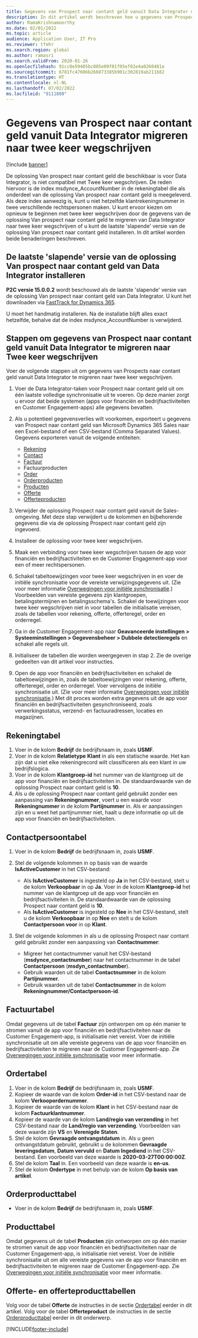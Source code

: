 ```yaml
---
title: Gegevens van Prospect naar contant geld vanuit Data Integrator migreren naar twee keer wegschrijven
description: In dit artikel wordt beschreven hoe u gegevens van Prospects naar contant geld vanuit Data Integrator kunt migreren naar twee keer wegschrijven
author: RamaKrishnamoorthy
ms.date: 02/01/2022
ms.topic: article
audience: Application User, IT Pro
ms.reviewer: tfehr
ms.search.region: global
ms.author: ramasri
ms.search.validFrom: 2020-01-26
ms.openlocfilehash: 91cc0e59405bc085e09f01f05ef02e4a0260481e
ms.sourcegitcommit: 6781fc47606b266873385b901c302819ab211b82
ms.translationtype: HT
ms.contentlocale: nl-NL
ms.lasthandoff: 07/02/2022
ms.locfileid: "9111889"
---
```

# <a name="migrate-prospect-to-cash-data-from-data-integrator-to-dual-write"></a>Gegevens van Prospect naar contant geld vanuit Data Integrator migreren naar twee keer wegschrijven

[!include [banner](../../includes/banner.md)]

De oplossing Van prospect naar contant geld die beschikbaar is voor Data Integrator, is niet compatibel met Twee keer wegschrijven. De reden hiervoor is de index msdynce_AccountNumber in de rekeningtabel die als onderdeel van de oplossing Van prospect naar contant geld is meegeleverd. Als deze index aanwezig is, kunt u niet hetzelfde klantrekeningnummer in twee verschillende rechtspersonen maken. U kunt ervoor kiezen om opnieuw te beginnen met twee keer wegschrijven door de gegevens van de oplossing Van prospect naar contant geld te migreren van Data Integrator naar twee keer wegschrijven of u kunt de laatste 'slapende' versie van de oplossing Van prospect naar contant geld installeren. In dit artikel worden beide benaderingen beschreven.

## <a name="install-the-last-dorman-version-of-the-data-integrator-prospect-to-cash-solution"></a>De laatste 'slapende' versie van de oplossing Van prospect naar contant geld van Data Integrator installeren

**P2C versie 15.0.0.2** wordt beschouwd als de laatste 'slapende' versie van de oplossing Van prospect naar contant geld van Data Integrator. U kunt het downloaden via [FastTrack for Dynamics 365](https://github.com/microsoft/Dynamics-365-FastTrack-Implementation-Assets/tree/master/Dual-write/P2C).

U moet het handmatig installeren. Na de installatie blijft alles exact hetzelfde, behalve dat de index msdynce_AccountNumber is verwijderd.

## <a name="steps-to-migrate-prospect-to-cash-data-from-data-integrator-to-dual-write"></a>Stappen om gegevens van Prospect naar contant geld vanuit Data Integrator te migreren naar Twee keer wegschrijven

Voer de volgende stappen uit om gegevens van Prospects naar contant geld vanuit Data Integrator te migreren naar twee keer wegschrijven.

1. Voer de Data Integrator-taken voor Prospect naar contant geld uit om één laatste volledige synchronisatie uit te voeren. Op deze manier zorgt u ervoor dat beide systemen (apps voor financiën en bedrijfsactiviteiten en Customer Engagement-apps) alle gegevens bevatten.
2. Als u potentieel gegevensverlies wilt voorkomen, exporteert u gegevens van Prospect naar contant geld van Microsoft Dynamics 365 Sales naar een Excel-bestand of een CSV-bestand (Comma Separated Values). Gegevens exporteren vanuit de volgende entiteiten:

    - [Rekening](#account-table)
    - [Contact](#contact-table)
    - [Factuur](#invoice-table)
    - Factuurproducten
    - [Order](#order-table)
    - [Orderproducten](#order-products-table)
    - [Producten](#products-table)
    - [Offerte](#quote-and-quote-product-tables)
    - [Offerteproducten](#quote-and-quote-product-tables)

3. Verwijder de oplossing Prospect naar contant geld vanuit de Sales-omgeving. Met deze stap verwijdert u de kolommen en bijbehorende gegevens die via de oplossing Prospect naar contant geld zijn ingevoerd.
4. Installeer de oplossing voor twee keer wegschrijven.
5. Maak een verbinding voor twee keer wegschrijven tussen de app voor financiën en bedrijfsactiviteiten en de Customer Engagement-app voor een of meer rechtspersonen.
6. Schakel tabeltoewijzingen voor twee keer wegschrijven in en voer de initiële synchronisatie voor de vereiste verwijzingsgegevens uit. (Zie voor meer informatie [Overwegingen voor initiële synchronisatie](initial-sync-guidance.md).) Voorbeelden van vereiste gegevens zijn klantgroepen, betalingstermijnen en betalingsschema's. Schakel de toewijzingen voor twee keer wegschrijven niet in voor tabellen die initialisatie vereisen, zoals de tabellen voor rekening, offerte, offerteregel, order en orderregel.
7. Ga in de Customer Engagement-app naar **Geavanceerde instellingen \> Systeeminstellingen \> Gegevensbeheer \> Dubbele detectieregels** en schakel alle regels uit.
8. Initialiseer de tabellen die worden weergegeven in stap 2. Zie de overige gedeelten van dit artikel voor instructies.
9. Open de app voor financiën en bedrijfsactiviteiten en schakel de tabeltoewijzingen in, zoals de tabeltoewijzingen voor rekening, offerte, offerteregel, order en orderregel. Voer vervolgens de initiële synchronisatie uit. (Zie voor meer informatie [Overwegingen voor initiële synchronisatie](initial-sync-guidance.md).) Met dit proces worden extra gegevens uit de app voor financiën en bedrijfsactiviteiten gesynchroniseerd, zoals verwerkingsstatus, verzend- en factuuradressen, locaties en magazijnen.

## <a name="account-table"></a>Rekeningtabel

1. Voer in de kolom **Bedrijf** de bedrijfsnaam in, zoals **USMF**.
2. Voer in de kolom **Relatietype** **Klant** in als een statische waarde. Het kan zijn dat u niet elke rekeningrecord wilt classificeren als een klant in uw bedrijfslogica.
3. Voer in de kolom **Klantgroep-id** het nummer van de klantgroep uit de app voor financiën en bedrijfsactiviteiten in. De standaardwaarde van de oplossing Prospect naar contant geld is **10**.
4. Als u de oplossing Prospect naar contant geld gebruikt zonder een aanpassing van **Rekeningnummer**, voert u een waarde voor **Rekeningnummer** in de kolom **Partijnummer** in. Als er aanpassingen zijn en u weet het partijnummer niet, haalt u deze informatie op uit de app voor financiën en bedrijfsactiviteiten.

## <a name="contact-table"></a>Contactpersoontabel

1. Voer in de kolom **Bedrijf** de bedrijfsnaam in, zoals **USMF**.
2. Stel de volgende kolommen in op basis van de waarde **IsActiveCustomer** in het CSV-bestand:

    - Als **IsActiveCustomer** is ingesteld op **Ja** in het CSV-bestand, stelt u de kolom **Verkoopbaar** in op **Ja**. Voer in de kolom **Klantgroep-id** het nummer van de klantgroep uit de app voor financiën en bedrijfsactiviteiten in. De standaardwaarde van de oplossing Prospect naar contant geld is **10**.
    - Als **IsActiveCustomer** is ingesteld op **Nee** in het CSV-bestand, stelt u de kolom **Verkoopbaar** in op **Nee** en stelt u de kolom **Contactpersoon voor** in op **Klant**.

3. Stel de volgende kolommen in als u de oplossing Prospect naar contant geld gebruikt zonder een aanpassing van **Contactnummer**:

    - Migreer het contactnummer vanuit het CSV-bestand (**msdynce\_contactnumber**) naar het contactnummer in de tabel **Contactpersoon** (**msdyn\_contactnumber**).
    - Gebruik waarden uit de tabel **Contactnummer** in de kolom **Partijnummer**.
    - Gebruik waarden uit de tabel **Contactnummer** in de kolom **Rekeningnummer/Contactpersoon-id**.

## <a name="invoice-table"></a>Factuurtabel

Omdat gegevens uit de tabel **Factuur** zijn ontworpen om op één manier te stromen vanuit de app voor financiën en bedrijfsactiviteiten naar de Customer Engagement-app, is initialisatie niet vereist. Voer de initiële synchronisatie uit om alle vereiste gegevens van de app voor financiën en bedrijfsactiviteiten te migreren naar de Customer Engagement-app. Zie [Overwegingen voor initiële synchronisatie](initial-sync-guidance.md) voor meer informatie.

## <a name="order-table"></a>Ordertabel

1. Voer in de kolom **Bedrijf** de bedrijfsnaam in, zoals **USMF**.
2. Kopieer de waarde van de kolom **Order-id** in het CSV-bestand naar de kolom **Verkoopordernummer**.
3. Kopieer de waarde van de kolom **Klant** in het CSV-bestand naar de kolom **Factuurklantnummer**.
4. Kopieer de waarde van de kolom **Land/regio van verzending** in het CSV-bestand naar de **Land/regio van verzending**. Voorbeelden van deze waarde zijn **VS** en **Verenigde Staten**.
5. Stel de kolom **Gevraagde ontvangstdatum** in. Als u geen ontvangstdatum gebruikt, gebruikt u de kolommen **Gevraagde leveringsdatum**, **Datum vervuld** en **Datum Ingediend** in het CSV-bestand. Een voorbeeld van deze waarde is **2020-03-27T00:00:00Z**.
6. Stel de kolom **Taal** in. Een voorbeeld van deze waarde is **en-us**.
7. Stel de kolom **Ordertype** in met behulp van de kolom **Op basis van artikel**.

## <a name="order-products-table"></a>Orderproducttabel

- Voer in de kolom **Bedrijf** de bedrijfsnaam in, zoals **USMF**.

## <a name="products-table"></a>Producttabel

Omdat gegevens uit de tabel **Producten** zijn ontworpen om op één manier te stromen vanuit de app voor financiën en bedrijfsactiviteiten naar de Customer Engagement-app, is initialisatie niet vereist. Voer de initiële synchronisatie uit om alle vereiste gegevens van de app voor financiën en bedrijfsactiviteiten te migreren naar de Customer Engagement-app. Zie [Overwegingen voor initiële synchronisatie](initial-sync-guidance.md) voor meer informatie.

## <a name="quote-and-quote-product-tables"></a>Offerte- en offerteproducttabellen

Volg voor de tabel **Offerte** de instructies in de sectie [Ordertabel](#order-table) eerder in dit artikel. Volg voor de tabel **Offerteproduct** de instructies in de sectie [Orderproducttabel](#order-products-table) eerder in dit onderwerp.


[!INCLUDE[footer-include](../../../../includes/footer-banner.md)]

